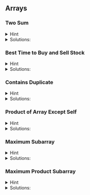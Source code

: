 ## Arrays 

### Two Sum

<details>
  <summary>Hint</summary>
  
  - [x] Use a HashMap to store numbers and their indices.
  - [x]  For each number in the array, compute its complement to reach the target.
  - [x]  Check if the complement is in the HashMap: If yes, return the current index and the index of the complement.
    If no, add the number and its index to the HashMap.

    <details> 
        To find two numbers in an array that add up to a target, use a HashMap for quick lookups. As you iterate through the array, calculate the complement needed to reach the target for each number. Check if this complement is already in the HashMap. If it is, return the indices of the current number and the complement. If not, store the current number and its index in the HashMap for future reference. This method allows you to find the solution efficiently in one pass through the array.
    </details>
    
</details>

<details>
  <summary>Solutions:</summary>
  
  ```java:
        if (nums == null || nums.length < 2) {
            throw new IllegalArgumentException("Invalid input array");
        }
        HashMap<Integer, Integer> map = new HashMap<>();
        int[] result = new int[2];
        for (int i = 0; i < nums.length; i++) {
            int complement = target - nums[i];
            if (map.containsKey(complement)) {
                result[0] = i;
                result[1] = map.get(complement);
                return result; 
            }
            map.put(nums[i], i);
        }
  ```
</details>          

### Best Time to Buy and Sell Stock

<details>
  <summary>Hint</summary>
  
  - [x] Track the lowest price while iterating through the prices.
  - [x] Calculate the profit by subtracting the tracked minimum price from each current price.

    <details> 
        The new number is lower than the lowest point found so far, so you update it. The new number is higher than your low point so it is a possible solution and you calculate the difference to find the profit. If it's higher than your max profit found so far, update. <a href="https://www.youtube.com/watch?v=eMSfBgbiEjk"> YouTube Resource </a>
    </details>
    
</details>

<details>
  <summary>Solutions:</summary>
  
  ```java:
        int minprice = Integer.MAX_VALUE;
        int maxprofit = 0;
        for (int i = 0; i < prices.length; i++) {
            if (prices[i] < minprice) {
                minprice = prices[i];
            } else if (prices[i] - minprice > maxprofit) {
                maxprofit = prices[i] - minprice;
            }
        }
        return maxprofit;
  ```
</details>          

### Contains Duplicate

<details>
  <summary>Hint</summary>
  
  - [x] Create a HashSet to store seen integers.
  - [x] Loop through each integer in the array.
  - [x] Try to add each integer to the HashSet.
  - [x] If adding the integer returns false, return true (found a duplicate).
  - [x] If the loop completes without finding duplicates, return false.
        
</details>

<details>
  <summary>Solutions:</summary>
  
  ```java:
 public boolean containsDuplicate(int[] nums) {
        Set<Integer> set = new HashSet<Integer>();
        for (int num : nums) {
            if (set.contains(num)) {
                return true;
            }
            set.add(num);
        }
        return false;
    }
  ```
</details>          

### Product of Array Except Self

<details>
  <summary>Hint</summary>
  
  - [x] Create prefixProducts, suffixProducts, and resultArray arrays.
  - [x] Set prefixProducts[0] to 1 and suffixProducts[length-1] to 1.
  - [x] Iterate from left to right, storing cumulative products in prefixProducts.
  - [x] Iterate from right to left, storing cumulative products in suffixProducts.
  - [x] Multiply corresponding elements of prefixProducts and suffixProducts to fill resultArray.
  - [x] Return the final resultArray.
  - [ ] <a href="https://www.youtube.com/watch?v=tSRFtR3pv74"> YouTube </a>
</details>

<details>
  <summary>Solutions:</summary>
  
  ```java:
        int length = nums.length;
        int[] prefixProducts = new int[length];
        prefixProducts[0] = 1;
        int[] suffixProducts = new int[length];
        suffixProducts[length - 1] = 1;
        int[] resultArray = new int[length];

        for (int i = 1; i < length; i++) {
            prefixProducts[i] = nums[i - 1] * prefixProducts[i - 1];  
        }

        for (int i = length - 2; i >= 0; i--) {
            suffixProducts[i] = nums[i + 1] * suffixProducts[i + 1];
        }

        for (int i = 0; i < length; i++) {
            resultArray[i] = prefixProducts[i] * suffixProducts[i];   
        }

        return resultArray;
  ```
</details>      

### Maximum Subarray

<details>
  <summary>Hint</summary>

  - [x] Initialize Variables: Set maxSum to Integer.MIN_VALUE and currSum to 0.
  - [x] Iterate Through the Array: Add each element to currSum.
  - [x] Update maxSum: Set maxSum to the greater of maxSum and currSum.
  - [x] Reset currSum if Negative: If currSum is less than 0, reset it to 0.
  - [x] Return maxSum: After the loop, return maxSum.
  - [ ] <a href="https://www.youtube.com/watch?v=hLPkqd60-28"> YouTube Link </a>
  
</details>

<details>
  <summary>Solutions:</summary>
  
  ```java:
        int maxSum = Integer.MIN_VALUE;
        int currSum = 0;
        for(int i=0; i<nums.length; i++) {
            currSum += nums[i];
            maxSum = Math.max(maxSum, currSum);
            if (currSum < 0) {
                currSum = 0;
            }
        } return maxSum;
  ```
</details>

### Maximum Product Subarray

<details>
  <summary>Hint</summary>

   - [x] Initialization: Create prefix and suffix variables, initialize both to 1, and initialize result to 0.
   - [x] Iteration: Loop through the array from 0 to n-1.
   - [x] Reset Prefix and Suffix: If prefix or suffix is 0, reset it to 1.
   - [x] Update Prefix and Suffix: Multiply prefix by nums[i] and suffix by nums[n-i-1].
   - [x] Update Result: Use Math.max to set result to the maximum of result, prefix, and suffix.
   - [x] Return Result: Cast result to int and return it.
   - [ ] <a href="https://www.youtube.com/watch?v=hnswaLJvr6g"> YouTube </a>
  
</details>

<details>
  <summary>Solutions:</summary>
  
  ```java:
        int n= nums.length;
        double prefix = 1;
        double suffix = 1;
        double result = 0;
        if(n == 1) return nums[0];
        for (int i=0; i<n; i++) {
            if (prefix == 0) { prefix = 1;}
            if (suffix == 0) { suffix = 1;}
            prefix *= nums[i];
            suffix *= nums[n-i-1];
            result = Math.max(result, Math.max(prefix, suffix)); 
        }
        return (int) result;
  ```

</details>

